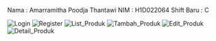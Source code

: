Nama : Amarramitha Poodja Thantawi
NIM : H1D022064
Shift Baru : C

![Login](login.png)
![Register](register.png)
![List_Produk](listproduk.png)
![Tambah_Produk](tambahproduk.png)
![Edit_Produk](ubahproduk.png)
![Detail_Produk](detailproduk.png)